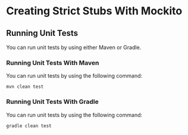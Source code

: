 # Creating Strict Stubs With Mockito

## Running Unit Tests

You can run unit tests by using either Maven or Gradle.

### Running Unit Tests With Maven

You can run unit tests by using the following command:

    mvn clean test

### Running Unit Tests With Gradle

You can run unit tests by using the following command:

	gradle clean test
